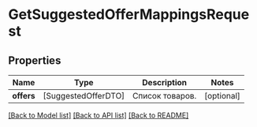 # GetSuggestedOfferMappingsRequest

## Properties
Name | Type | Description | Notes
------------ | ------------- | ------------- | -------------
**offers** | [SuggestedOfferDTO] | Список товаров. | [optional] 

[[Back to Model list]](../README.md#documentation-for-models) [[Back to API list]](../README.md#documentation-for-api-endpoints) [[Back to README]](../README.md)


